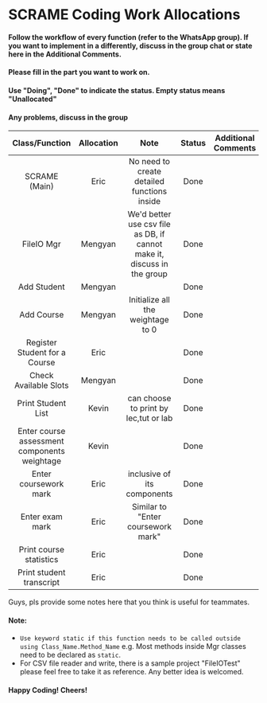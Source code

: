 # SCRAME Coding Work Allocations

#### Follow the workflow of every function (refer to the WhatsApp group). If you want to implement in a differently, discuss in the group chat or state here in the Additional Comments.
#### Please fill in the part you want to work on.
#### Use "Doing", "Done" to indicate the status. Empty status means "Unallocated"
#### Any problems, discuss in the group

| Class/Function                              | Allocation  | Note      | Status   | Additional Comments| Testing Result |
| :-----------------------------------------: | :---------: | :------:  | :------: |:----------------:  |:----------------:  |
| SCRAME (Main)                               | Eric        | No need to create detailed functions inside | Done |  | Accepted |
| FileIO Mgr                                  | Mengyan     | We'd better use csv file as DB, if cannot make it, discuss in the group |Done | | Accepted |
| Add Student                                 | Mengyan     |           |   Done   |                    | Accepted |
| Add Course                                  | Mengyan     | Initialize all the weightage to 0 |  Done    | | Accepted |
| Register Student for a Course               | Eric        |           |  Done    | | Accepted |
| Check Available Slots                       | Mengyan     |           |    Done  | | Accepted |
| Print Student List                          | Kevin       |can choose to print by lec,tut or lab  | Done     |  | Accepted |
| Enter course assessment components weightage| Kevin       |           |   Done   |                    | Accepted |
| Enter coursework mark                       | Eric        | inclusive of its components |   Done   | | Accepted |
| Enter exam mark                             | Eric        | Similar to "Enter coursework mark" |   Done   | | Accepted |
| Print course statistics                     | Eric        |           |   Done  |                    | Accepted |
| Print student transcript                    | Eric        |           |   Done  |                    | Accepted |


Guys, pls provide some notes here that you think is useful for teammates.

#### Note:
- `Use keyword static if this function needs to be called outside using Class_Name.Method_Name` e.g. Most methods inside Mgr classes need to be declared as `static`.
- For CSV file reader and write, there is a sample project "FileIOTest" please feel free to take it as reference. Any better idea is welcomed.

#### Happy Coding! Cheers!
